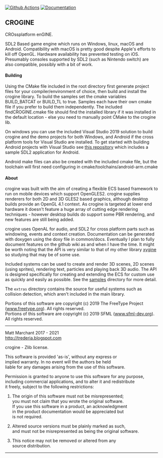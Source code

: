 [![Github Actions](https://github.com/fallahn/crogine/actions/workflows/cmake.yml/badge.svg)](https://github.com/fallahn/crogine/actions) 
[![Documentation](https://codedocs.xyz/fallahn/crogine.svg)](https://codedocs.xyz/fallahn/crogine/)

CROGINE
-------

CROssplatform enGINE.

SDL2 Based game engine which runs on Windows, linux, macOS and Android. Compatibility with macOS is pretty good despite Apple's efforts to kill off OpenGL. Hardware availability has prevented testing on iOS. Presumably consoles supported by SDL2 (such as Nintendo switch) are also compatible, possibly with a bit of work.


#### Building
Using the CMake file included in the root directory first generate project files for your compiler/environment of choice, then build and install the crogine library. To build the samples set the cmake variables BUILD_BATCAT or BUILD_TL to true. Samples each have their own cmake file if you prefer to build them independently. The included findCROGINE.cmake file should find the installed library if it was installed in the default location - else you need to manually point CMake to the crogine lib.

On windows you can use the included Visual Studio 2019 solution to build crogine and the demo projects for both Windows, and Android if the cross platform tools for Visual Studio are installed. To get started with building Android projects with Visual Studio see [this repository](https://github.com/fallahn/sdl2vs) which includes a sample SDL2 application for Android.

Android make files can also be created with the included cmake file, but the toolchain will first need configuring in cmake/toolchains/android-arm.cmake


#### About
crogine was built with the aim of creating a flexible ECS based framework to run on mobile devices which support OpenGLES2. crogine supplies renderers for both 2D and 3D GLES2 based graphics, although desktop builds provide an OpenGL 4.1 context. As crogine is targeted at lower end hardware it doesn't feature a huge array of cutting edge rendering techniques - however desktop builds do support some PBR rendering, and new features are still being added.  

crogine uses OpenAL for audio, and SDL2 for cross platform parts such as windowing, events and context creation. Documentation can be generated with doxygen using the doxy file in common/docs. Eventually I plan to fully document features on the github wiki as and when I have the time. It might be worth noting that the API is very similar to that of my other library [xygine](https://github.com/fallahn/xygine) so studying that may be of some use.

Included systems can be used to create and render 3D scenes, 2D scenes (using sprites), rendering text, particles and playing back 3D audio. The API is designed specifically for creating and extending the ECS for custom use as quickly and easily as possible. See the [samples](https://github.com/fallahn/crogine/tree/master/samples) directory for more detail.

The `extras` directory contains the source for useful systems such as collision detection, which aren't included in the main library.

Portions of this software are copyright (c) 2019 The FreeType Project (www.freetype.org). All rights reserved.  
Portions of this software are copyright (c) 2019 SFML (www.sfml-dev.org). All rights reserved.

-----------------------------------------------------------------------

Matt Marchant 2017 - 2021  
http://trederia.blogspot.com  

crogine - Zlib license.  

This software is provided 'as-is', without any express or  
implied warranty. In no event will the authors be held  
liable for any damages arising from the use of this software.  

Permission is granted to anyone to use this software for any purpose,  
including commercial applications, and to alter it and redistribute  
it freely, subject to the following restrictions:  

1. The origin of this software must not be misrepresented;  
you must not claim that you wrote the original software.  
If you use this software in a product, an acknowledgment  
in the product documentation would be appreciated but  
is not required.  

2. Altered source versions must be plainly marked as such,  
and must not be misrepresented as being the original software.  

3. This notice may not be removed or altered from any  
source distribution.  

-----------------------------------------------------------------------
